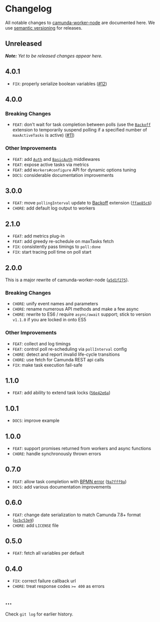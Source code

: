 # Changelog

All notable changes to [camunda-worker-node](https://github.com/nikku/camunda-worker-node) are documented here. We use [semantic versioning](http://semver.org/) for releases.

## Unreleased

___Note:__ Yet to be released changes appear here._

## 4.0.1

* `FIX`: properly serialize boolean variables ([#12](https://github.com/nikku/camunda-worker-node/issues/12))

## 4.0.0

### Breaking Changes

* `FEAT`: don't wait for task completion between polls (use the [`Backoff`](./lib/backoff.js) extension to temporarily suspend polling if a specified number of `maxActiveTasks` is active) ([#11](https://github.com/nikku/camunda-worker-node/issues/11))

### Other Improvements

* `FEAT`: add [`Auth`](./lib/auth.js) and [`BasicAuth`](./lib/basic-auth.js) middlewares
* `FEAT`: expose active tasks via metrics
* `FEAT`: add `Workers#configure` API for dynamic options tuning
* `DOCS`: considerable documentation improvements

## 3.0.0

* `FEAT`: move `pollingInterval` update to [Backoff](./lib/backoff.js) extension ([`ffae85c6`](https://github.com/nikku/camunda-worker-node/commit/ffae85c6aa95e0f3fe9bfcd48146e03a8e2b1d5b))
* `CHORE`: add default log output to workers

## 2.1.0

* `FEAT`: add metrics plug-in
* `FEAT`: add greedy re-schedule on maxTasks fetch
* `FIX`: consistently pass timings to `poll:done`
* `FIX`: start tracing poll time on poll start

## 2.0.0

This is a major rewrite of camunda-worker-node ([`a5d1f275`](https://github.com/nikku/camunda-worker-node/commit/a5d1f27510b79751bb77751216c145a7cd2bc942)).

### Breaking Changes

* `CHORE`: unify event names and parameters
* `CHORE`: rename numerous API methods and make a few async
* `CHORE`: rewrite to ES6 / require `async/await` support; stick to version `v1.1.0` if you are locked in onto ES5

### Other Improvements

* `FEAT`: collect and log timings
* `FEAT`: control poll re-scheduling via `pollInterval` config
* `CHORE`: detect and report invalid life-cycle transitions
* `CHORE`: use fetch for Camunda REST api calls
* `FIX`: make task execution fail-safe


## 1.1.0

* `FEAT`: add ability to extend task locks ([`56e42e6a`](https://github.com/nikku/camunda-worker-node/commit/56e42e6ac6bc5db6178866f7d39e0f09cf4edb7a))

## 1.0.1

* `DOCS`: improve example

## 1.0.0

* `FEAT`: support promises returned from workers and async functions
* `CHORE`: handle synchronously thrown errors

## 0.7.0

* `FEAT`: allow task completion with [BPMN error](https://docs.camunda.org/manual/7.8/reference/rest/external-task/post-bpmn-error/) ([`9a7fff9a`](https://github.com/nikku/camunda-worker-node/commit/9a7fff9a801454890726fa94c8e9f70210bcae17))
* `DOCS`: add various documentation improvements

## 0.6.0

* `FEAT`: change date serialization to match Camunda 7.8+ format ([`ecbc53e9`](https://github.com/nikku/camunda-worker-node/commit/ecbc53e94e689c1ca75a6bfc3ee280bd90b6e28a))
* `CHORE`: add `LICENSE` file

## 0.5.0

* `FEAT`: fetch all variables per default

## 0.4.0

* `FIX`: correct failure callback url
* `CHORE`: treat response codes `>= 400` as errors

## ...

Check `git log` for earlier history.
